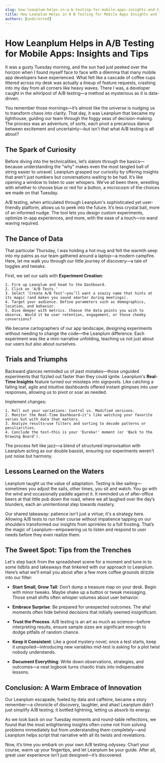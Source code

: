 ```yaml
---
slug: how-leanplum-helps-in-a-b-testing-for-mobile-apps-insights-and-tips
title: How Leanplum Helps in A B Testing for Mobile Apps Insights and Tips
authors: [undirected]
---
```



# How Leanplum Helps in A/B Testing for Mobile Apps: Insights and Tips

It was a gusty Tuesday morning, and the sun had just peeked over the horizon when I found myself face to face with a dilemma that many mobile app developers have experienced. What felt like a cascade of coffee cups littered across my desk was actually a lineup of feature requests, crashing into my day from all corners like heavy waves. There I was, a developer caught in the whirlpool of A/B testing—a method as mysterious as it is data-driven.

You remember those mornings—it’s almost like the universe is nudging us to transform chaos into clarity. That day, it was Leanplum that became my lighthouse, guiding our team through the foggy seas of decision-making. The process was an adventure, of sorts, each pivot a precarious dance between excitement and uncertainty—but isn't that what A/B testing is all about?

## The Spark of Curiosity 

Before diving into the technicalities, let’s slalom through the basics—because understanding the "why" makes even the most tangled ball of string easier to unravel. Leanplum grasped our curiosity by offering insights that aren’t just numbers but conversations waiting to be had. It’s like opening a window to listen to user whispers. We’ve all been there, wrestling with whether to choose blue or red for a button, a microcosm of the choices we made on that Tuesday.

A/B testing, when articulated through Leanplum's sophisticated yet user-friendly platform, allows us to peek into the future. It’s less crystal ball, more of an informed nudge. The tool lets you design custom experiments, optimize in-app experiences, and more, with the ease of a touch—no wand waving required.

## The Dance of Data

That particular Thursday, I was holding a hot mug and felt the warmth seep into my palms as our team gathered around a laptop—a modern campfire. Here, let me walk you through our little journey of discovery—a tale of toggles and tweaks.

First, we set our sails with **Experiment Creation**:
```shell
1. Fire up Leanplum and head to the Dashboard.
2. Click on 'A/B Tests.' 
3. Select ‘Create A/B Test’—you’ll want a snazzy name that hints at its magic (and makes you sound smarter during meetings).
4. Target your audience. Define parameters such as demographics, location, and behavior.
5. Dive deeper with metrics. Choose the data points you wish to observe. Would it be user retention, engagement, or those cheeky conversions?
```
We became cartographers of our app landscape, designing experiments without needing to change the code—the Leanplum difference. Each experiment was like a mini-narrative unfolding, teaching us not just about our users but also about ourselves. 

## Trials and Triumphs

Backward glances reminded us of past mistakes—those unguided experiments that fizzled out faster than they could ignite. Leanplum's **Real-Time Insights** feature turned our missteps into signposts. Like catching a falling leaf, agile and intuitive dashboards offered instant glimpses into user responses, allowing us to pivot or soar as needed.

Implement changes:
```shell
1. Roll out your variations: Control vs. Modified versions.
2. Monitor the Real-Time Dashboard—it’s like watching your favorite series but with data that matters.
3. Analyze results—use filters and sorting to decode patterns or peculiarities.
4. Conclude the test—this is your 'Eureka!' moment (or 'Back to the Drawing Board').
```
The process felt like jazz—a blend of structured improvisation with Leanplum acting as our double bassist, ensuring our experiments weren't just noise but harmony. 

## Lessons Learned on the Waters

Leanplum taught us the value of adaptation. Testing is like sailing—sometimes you adjust the sails, other times, you sit and watch. You go with the wind and occasionally paddle against it. It reminded us of after-office beers at that little pub down the road, where we all laughed over the day’s blunders, each an unintentional step towards mastery. 

Our shared takeaway: patience isn't just a virtue; it's a strategy here. Allowing A/B tests to run their course without impatience tapping on our shoulders transformed our insights from sprinkles to a full frosting. That’s the magic of Leanplum—empowering us to listen and respond to user needs before they even realize them.

## The Sweet Spot: Tips from the Trenches

Let's step back from the spreadsheet scene for a moment and tune in to some tidbits and takeaways that tinkered with our approach to Leanplum. Here’s what we’ll email you about after a few more coffee grounds drizzle into our filter:

- **Start Small, Grow Tall**: Don’t dump a treasure map on your desk. Begin with minor tweaks. Maybe shake up a button or tweak messaging. Those small shifts often whisper volumes about user behavior.
  
- **Embrace Surprise**: Be prepared for unexpected outcomes. The aha! moments often hide behind decisions that initially seemed insignificant.

- **Trust the Process**: A/B testing is an art as much as science—before interpreting results, ensure sample sizes are significant enough to dodge pitfalls of random chance.

- **Keep it Consistent**: Like a good mystery novel, once a test starts, keep it unspoiled—introducing new variables mid-test is asking for a plot twist nobody understands.

- **Document Everything**: Write down observations, strategies, and outcomes—a neat logbook turns chaotic trials into indispensable lessons.

## Conclusion: A Warm Embrace of Innovation

Our Leanplum escapade, fueled by data and caffeine, became a story remember—a chronicle of discovery, laughter, and ahas! Leanplum didn’t just simplify A/B testing; it bottled lightning, letting us absorb its energy.

As we look back on our Tuesday moments and round-table reflections, we found that the most enlightening insights often come not from solving problems immediately but from understanding them completely—and Leanplum helps script that narrative with all its twists and revelations.

Now, it’s time you embark on your own A/B testing odyssey. Chart your course, warm up your fingertips, and let Leanplum be your guide. After all, great user experience isn’t just designed—it’s discovered.